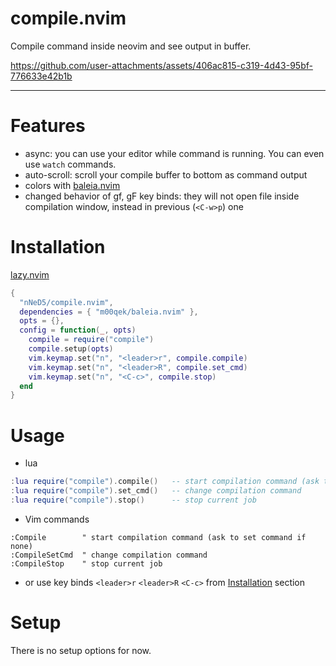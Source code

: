 # compile.nvim

Compile command inside neovim and see output in buffer.

https://github.com/user-attachments/assets/406ac815-c319-4d43-95bf-776633e42b1b

---

# Features

- async: you can use your editor while command is running. You can even use `watch` commands.
- auto-scroll: scroll your compile buffer to bottom as command output
- colors with [baleia.nvim](https://github.com/m00qek/baleia.nvim)
- changed behavior of gf, gF key binds: they will not open file inside compilation window,
  instead in previous (`<C-w>p`) one

# Installation

[lazy.nvim](https://lazy.folke.io/)
```lua
{
  "nNeD5/compile.nvim",
  dependencies = { "m00qek/baleia.nvim" },
  opts = {},
  config = function(_, opts)
    compile = require("compile")
    compile.setup(opts)
    vim.keymap.set("n", "<leader>r", compile.compile)
    vim.keymap.set("n", "<leader>R", compile.set_cmd)
    vim.keymap.set("n", "<C-c>", compile.stop)
  end
}
```

# Usage

- lua
```lua
:lua require("compile").compile()   -- start compilation command (ask to set command if none)
:lua require("compile").set_cmd()   -- change compilation command
:lua require("compile").stop()      -- stop current job
```
- Vim commands
```vim
:Compile        " start compilation command (ask to set command if none)
:CompileSetCmd  " change compilation command
:CompileStop    " stop current job
```
- or use key binds `<leader>r` `<leader>R` `<C-c>` from [Installation](#installation) section

# Setup

There is no setup options for now.
